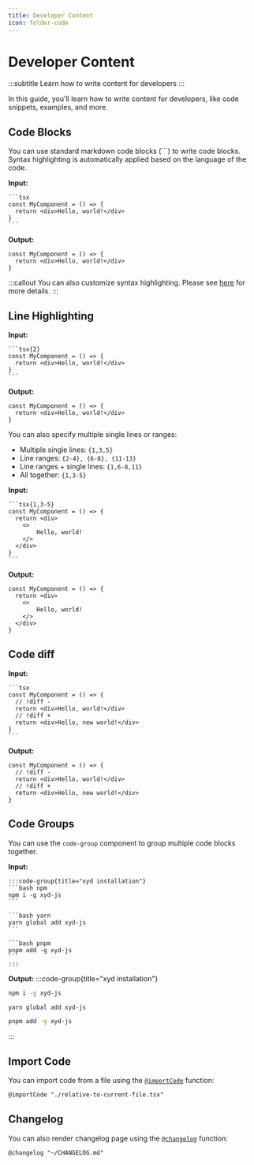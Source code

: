 ```yaml
---
title: Developer Content
icon: folder-code
---
```


# Developer Content
:::subtitle
Learn how to write content for developers
:::

In this guide, you'll learn how to write content for developers, like code snippets, examples, and more.

## Code Blocks
You can use standard markdown code blocks (\`\`\`) to write code blocks.
Syntax highlighting is automatically applied based on the language of the code.

**Input:**
~~~
```tsx
const MyComponent = () => {
  return <div>Hello, world!</div>
}
```
~~~

**Output:**
```tsx
const MyComponent = () => {
  return <div>Hello, world!</div>
}
```

:::callout
You can also customize syntax highlighting. Please see [here](/docs/developer-content#syntax-highlighting) for more details.
:::

## Line Highlighting

**Input:**
~~~
```tsx{2}
const MyComponent = () => {
  return <div>Hello, world!</div>
}
```
~~~

**Output:**
```tsx{2}
const MyComponent = () => {
  return <div>Hello, world!</div>
}
```

You can also specify multiple single lines or ranges:

* Multiple single lines: `{1,3,5}`
* Line ranges: `{2-4}, {6-8}, {11-13}`
* Line ranges + single lines: `{1,6-8,11}`
* All together: `{1,3-5}`

**Input:**
~~~
```tsx{1,3-5}
const MyComponent = () => {
  return <div>
    <>
        Hello, world!
    </>
  </div>
}
```
~~~

**Output:**
```tsx{1,3-5}
const MyComponent = () => {
  return <div>
    <>
        Hello, world!
    </>
  </div>
}
```

## Code diff
**Input:**
~~~
```tsx
const MyComponent = () => {
  // !diff -
  return <div>Hello, world!</div>
  // !diff +
  return <div>Hello, new world!</div>
}
```
~~~

**Output:**
```tsx
const MyComponent = () => {
  // !diff -
  return <div>Hello, world!</div>
  // !diff +
  return <div>Hello, new world!</div>
}
```

## Code Groups
You can use the `code-group` component to group multiple code blocks together.

**Input:**
~~~
:::code-group{title="xyd installation"}
```bash npm
npm i -g xyd-js
```

```bash yarn
yarn global add xyd-js
```

```bash pnpm
pnpm add -g xyd-js
```
:::
~~~

**Output:**
:::code-group{title="xyd installation"}
```bash npm
npm i -g xyd-js
```

```bash yarn
yarn global add xyd-js
```

```bash pnpm
pnpm add -g xyd-js
```
:::

## Import Code

You can import code from a file using the [`@importCode`](/docs/reference/functions/importCode) function:
```md
@importCode "./relative-to-current-file.tsx"
```

## Changelog

You can also render changelog page using the [`@changelog`](/docs/reference/functions/changelog) function:
```md
@changelog "~/CHANGELOG.md"
```